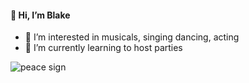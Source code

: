 #### 👋 Hi, I’m Blake
- 👀 I’m interested in musicals, singing dancing, acting
- 🌱 I’m currently learning to host parties



![peace sign](https://partycity.scene7.com/is/image/PartyCity/_sq_?$_500x500_$&$product=PartyCity/622261_full)

<!---
doggos11/doggos11 is a ✨ special ✨ repository because its `README.md` (this file) appears on your GitHub profile.
You can click the Preview link to take a look at your changes.
--->
